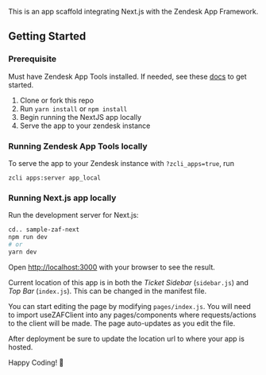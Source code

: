 This is an app scaffold integrating Next.js with the Zendesk App Framework.

## Getting Started

### Prerequisite

Must have Zendesk App Tools installed. If needed, see these [docs](https://developer.zendesk.com/documentation/apps/zendesk-app-tools-zat/installing-and-using-the-zendesk-apps-tools/) to get started.

1. Clone or fork this repo
2. Run `yarn install` or `npm install`
3. Begin running the NextJS app locally
4. Serve the app to your zendesk instance

### Running Zendesk App Tools locally

To serve the app to your Zendesk instance with `?zcli_apps=true`, run

```
zcli apps:server app_local
```

### Running Next.js app locally

Run the development server for Next.js:

```bash
cd.. sample-zaf-next
npm run dev
# or
yarn dev
```

Open [http://localhost:3000](http://localhost:3000) with your browser to see the result.

Current location of this app is in both the _Ticket Sidebar_ (`sidebar.js`) and _Top Bar_ (`index.js`). This can be changed in the manifest file.

You can start editing the page by modifying `pages/index.js`. You will need to import useZAFClient into any pages/components where requests/actions to the client will be made. The page auto-updates as you edit the file.

After deployment be sure to update the location url to where your app is hosted.

Happy Coding! 🥳

